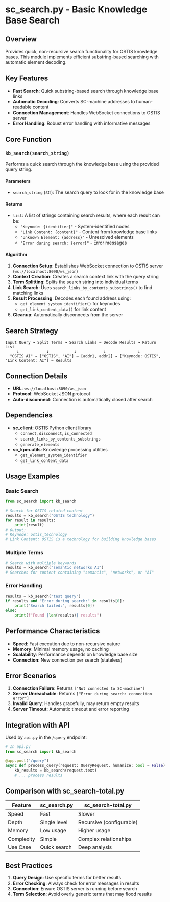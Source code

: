# sc_search.py - Basic Knowledge Base Search

## Overview
Provides quick, non-recursive search functionality for OSTIS knowledge bases. This module implements efficient substring-based searching with automatic element decoding.

## Key Features
- **Fast Search**: Quick substring-based search through knowledge base links
- **Automatic Decoding**: Converts SC-machine addresses to human-readable content
- **Connection Management**: Handles WebSocket connections to OSTIS server
- **Error Handling**: Robust error handling with informative messages

## Core Function

### `kb_search(search_string)`
Performs a quick search through the knowledge base using the provided query string.

#### Parameters
- `search_string` (str): The search query to look for in the knowledge base

#### Returns
- `list`: A list of strings containing search results, where each result can be:
  - `"Keynode: {identifier}"` - System-identified nodes
  - `"Link Content: {content}"` - Content from knowledge base links
  - `"Unknown Element: {address}"` - Unresolved elements
  - `"Error during search: {error}"` - Error messages

#### Algorithm
1. **Connection Setup**: Establishes WebSocket connection to OSTIS server (`ws://localhost:8090/ws_json`)
2. **Context Creation**: Creates a search context link with the query string
3. **Term Splitting**: Splits the search string into individual terms
4. **Link Search**: Uses `search_links_by_contents_substrings()` to find matching links
5. **Result Processing**: Decodes each found address using:
   - `get_element_system_identifier()` for keynodes
   - `get_link_content_data()` for link content
6. **Cleanup**: Automatically disconnects from the server

## Search Strategy
```
Input Query → Split Terms → Search Links → Decode Results → Return List
     ↓            ↓           ↓            ↓              ↓
  "OSTIS AI" → ["OSTIS", "AI"] → [addr1, addr2] → ["Keynode: OSTIS", "Link Content: AI"] → Results
```

## Connection Details
- **URL**: `ws://localhost:8090/ws_json`
- **Protocol**: WebSocket JSON protocol
- **Auto-disconnect**: Connection is automatically closed after search

## Dependencies
- **sc_client**: OSTIS Python client library
  - `connect`, `disconnect`, `is_connected`
  - `search_links_by_contents_substrings`
  - `generate_elements`
- **sc_kpm.utils**: Knowledge processing utilities
  - `get_element_system_identifier`
  - `get_link_content_data`

## Usage Examples

### Basic Search
```python
from sc_search import kb_search

# Search for OSTIS-related content
results = kb_search("OSTIS technology")
for result in results:
    print(result)
# Output:
# Keynode: ostis_technology
# Link Content: OSTIS is a technology for building knowledge bases
```

### Multiple Terms
```python
# Search with multiple keywords
results = kb_search("semantic networks AI")
# Searches for content containing "semantic", "networks", or "AI"
```

### Error Handling
```python
results = kb_search("test query")
if results and "Error during search:" in results[0]:
    print("Search failed:", results[0])
else:
    print(f"Found {len(results)} results")
```

## Performance Characteristics
- **Speed**: Fast execution due to non-recursive nature
- **Memory**: Minimal memory usage, no caching
- **Scalability**: Performance depends on knowledge base size
- **Connection**: New connection per search (stateless)

## Error Scenarios
1. **Connection Failure**: Returns `["Not connected to SC-machine"]`
2. **Server Unreachable**: Returns `["Error during search: connection error"]`
3. **Invalid Query**: Handles gracefully, may return empty results
4. **Server Timeout**: Automatic timeout and error reporting

## Integration with API
Used by `api.py` in the `/query` endpoint:
```python
# In api.py
from sc_search import kb_search

@app.post("/query")
async def process_query(request: QueryRequest, humanize: bool = False):
    kb_results = kb_search(request.text)
    # ... process results
```

## Comparison with sc_search-total.py
| Feature | sc_search.py | sc_search-total.py |
|---------|----------------|----------------------|
| Speed | Fast | Slower |
| Depth | Single level | Recursive (configurable) |
| Memory | Low usage | Higher usage |
| Complexity | Simple | Complex relationships |
| Use Case | Quick search | Deep analysis |

## Best Practices
1. **Query Design**: Use specific terms for better results
2. **Error Checking**: Always check for error messages in results
3. **Connection**: Ensure OSTIS server is running before search
4. **Term Selection**: Avoid overly generic terms that may flood results
